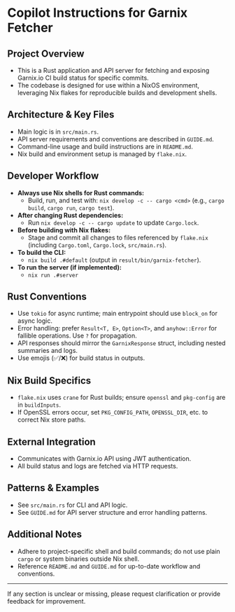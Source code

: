 # Copilot Instructions for Garnix Fetcher

## Project Overview
- This is a Rust application and API server for fetching and exposing Garnix.io CI build status for specific commits.
- The codebase is designed for use within a NixOS environment, leveraging Nix flakes for reproducible builds and development shells.

## Architecture & Key Files
- Main logic is in `src/main.rs`.
- API server requirements and conventions are described in `GUIDE.md`.
- Command-line usage and build instructions are in `README.md`.
- Nix build and environment setup is managed by `flake.nix`.

## Developer Workflow
- **Always use Nix shells for Rust commands:**
  - Build, run, and test with: `nix develop -c -- cargo <cmd>` (e.g., `cargo build`, `cargo run`, `cargo test`).
- **After changing Rust dependencies:**
  - Run `nix develop -c -- cargo update` to update `Cargo.lock`.
- **Before building with Nix flakes:**
  - Stage and commit all changes to files referenced by `flake.nix` (including `Cargo.toml`, `Cargo.lock`, `src/main.rs`).
- **To build the CLI:**
  - `nix build .#default` (output in `result/bin/garnix-fetcher`).
- **To run the server (if implemented):**
  - `nix run .#server`

## Rust Conventions
- Use `tokio` for async runtime; main entrypoint should use `block_on` for async logic.
- Error handling: prefer `Result<T, E>`, `Option<T>`, and `anyhow::Error` for fallible operations. Use `?` for propagation.
- API responses should mirror the `GarnixResponse` struct, including nested summaries and logs.
- Use emojis (✅/❌) for build status in outputs.

## Nix Build Specifics
- `flake.nix` uses `crane` for Rust builds; ensure `openssl` and `pkg-config` are in `buildInputs`.
- If OpenSSL errors occur, set `PKG_CONFIG_PATH`, `OPENSSL_DIR`, etc. to correct Nix store paths.

## External Integration
- Communicates with Garnix.io API using JWT authentication.
- All build status and logs are fetched via HTTP requests.

## Patterns & Examples
- See `src/main.rs` for CLI and API logic.
- See `GUIDE.md` for API server structure and error handling patterns.

## Additional Notes
- Adhere to project-specific shell and build commands; do not use plain `cargo` or system binaries outside Nix shell.
- Reference `README.md` and `GUIDE.md` for up-to-date workflow and conventions.

---

If any section is unclear or missing, please request clarification or provide feedback for improvement.
